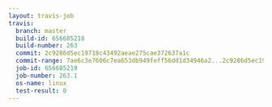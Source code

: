 ```yaml
---
layout: travis-job
travis:
  branch: master
  build-id: 656685218
  build-number: 263
  commit: 2c9286d5ec19718c43492aeae275cae372637a1c
  commit-range: 7ae6c3e7606c7ea653db949feff56dd1d34946a2...2c9286d5ec19718c43492aeae275cae372637a1c
  job-id: 656685219
  job-number: 263.1
  os-name: linux
  test-result: 0
---
```

